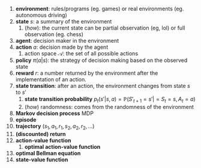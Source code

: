 1. **environment**: rules/programs (eg. games) or real environments (eg. autonomous driving)
2. **state** $s$: a summary of the environment
   1. (*how*): the current state can be partial observation (eg, lol) or full observation (eg. chess)
3. **agent**: decision maker in the environment
4. **action** $a$: decision made by the agent
   1. action space $\mathcal{A}$: the set of all possible actions
5. **policy** $\pi(a|s)$: the strategy of decision making based on the observed state 
6. **reward** $r$: a number returned by the environment after the implementation of an action.
7. **state transition**: after an action, the environment changes from state $s$ to $s'$
   1. **state transition probability** $p_t(s'|s, a) = \mathbb{P}(S'_{t+1}=s'|=S_{t}=s,A_t=a)$
   2. (*how*) randomness: comes from the randomness of the environment
8. **Markov decision process** MDP
9.  **episode**
10. **trajectory** $(s_1, a_1, r_1, s_2, a_2, r_2, ...)$
11. **(discounted) return**
12. **action-value function** 
    1.  **optimal action-value function**
13. **optimal Bellman equation**
14. **state-value function**
